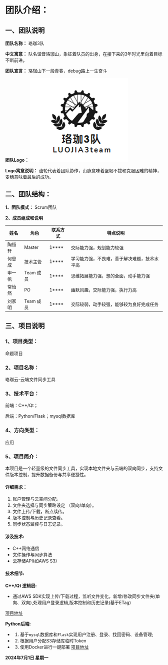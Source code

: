 # 团队介绍：

## 一、团队说明

__团队名称：__
珞珈3队

__中文寓意：__
队名谐音珞珈山，象征着队员的出身，在接下来的3年时光里向着目标不断前进。

__团队宣言：__
珞珈山下一段青春，debug路上一生奋斗

__团队Logo：__
	![teamlogo](teamlogo.png)

__Logo寓意说明：__
齿轮代表着团队协作，山脉意味着坚韧不拔和克服困难的精神，麦穗意味着最后的成功。

## __二、团队结构：__

__1、团队模式：__
Scrum团队

__2、成员组成和说明__

| 姓名  | 角色      | 联系方式        | 特点说明                   |
|-----|----------|-------------|------------------------|
| 陶恒轩 | Master  | 1**** | 交际能力强，规划能力较强           |
| 何思成 | 技术主管    | 1**** | 学习能力强，不畏难，善于解决难题，技术水平高 |
| 申一帆 | Team 成员 | 1**** | 思维拓展能力强，想的全面，动手能力强     |
| 常怡然 | PO      | 1**** | 幽默风趣，交际能力强，执行力高        |
| 刘家明 | Team 成员 | 1**** | 交际较弱，动手较强，能够较为良好完成任务   |


## __三、项目说明__

### 1、项目类型：

  命题项目

### 2、项目名称：

  珞珈云-云端文件同步工具

### 3、技术平台：

  前端：C++/Qt；

  后端：Python/Flask；mysql数据库

### 4、方向类型：

应用

### 5、项目简介：

本项目是一个轻量级的文件同步工具，实现本地文件夹与云端的双向同步，支持文件版本控制，提升数据备份与共享便捷性。

#### 详细需求：
1. 账户管理与云空间分配。
2. 文件夹选择与同步策略设定 （双向/单向）。
3. 文件上传/下载，断点续传。
4. 版本控制与历史记录查看。
5. 同步状态监控与日志记录。

#### 涉及技术:
- C++网络通信
- 文件操作与同步算法
- 云存储API(如AWS S3)

#### 技术细节:

__C++/Qt 逻辑层:__
- 通过AWS SDK实现上传/下载过程，监听文件变化，新增/修改同步文件夹(单向、双向),处理用户登录逻辑,版本控制和历史记录(基于ETag)

[项目地址](https://github.com/LawPlusThree/QSyncUi)

__Python后端:__
- 1. 基于`mysql`数据库和`Flask`实现用户注册、登录、找回密码、设备管理;
- 2. 根据用户分配S3存储库临时Token
- 3. 使用Docker进行一键部署
[项目地址](https://github.com/Alexander-Porter/qSyncBackend)

**2024年7月1日 星期一**
